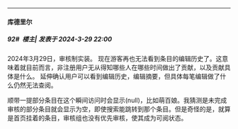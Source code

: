 ﻿
*****

####  库德里尔  
##### 92#         楼主| 发表于 2024-3-29 22:00

2024年3月29日，审核制实装。
现在游客再也无法看到条目的编辑历史了。这意味着就目前而言，非注册用户无从得知哪些人在哪些时间做出了贡献，以及贡献具体是什么。
延伸确认用户可以看到编辑历史，编辑摘要，但具体每笔编辑做了什么仍然无法查阅。

顺带一提部分条目在这个瞬间访问时会显示(null)，比如萌百娘。我猜测是未完成审核的部分条目就会显示为空，即使搜索能跳转到那个条目。但是奇怪的是，就算是首页挂着的条目，审核组也没有优先审核，使其成为可阅状态。


